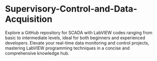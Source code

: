 # Supervisory-Control-and-Data-Acquisition
Explore a GitHub repository for SCADA with LabVIEW codes ranging from basic to intermediate levels, ideal for both beginners and experienced developers. Elevate your real-time data monitoring and control projects, mastering LabVIEW programming techniques in a concise and comprehensive knowledge hub.
